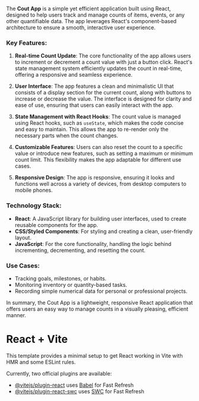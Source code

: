 The **Cout App** is a simple yet efficient application built using React, designed to help users track and manage counts of items, events, or any other quantifiable data. The app leverages React's component-based architecture to ensure a smooth, interactive user experience.

### Key Features:
1. **Real-time Count Update**: The core functionality of the app allows users to increment or decrement a count value with just a button click. React's state management system efficiently updates the count in real-time, offering a responsive and seamless experience.
   
2. **User Interface**: The app features a clean and minimalistic UI that consists of a display section for the current count, along with buttons to increase or decrease the value. The interface is designed for clarity and ease of use, ensuring that users can easily interact with the app.

3. **State Management with React Hooks**: The count value is managed using React hooks, such as `useState`, which makes the code concise and easy to maintain. This allows the app to re-render only the necessary parts when the count changes.

4. **Customizable Features**: Users can also reset the count to a specific value or introduce new features, such as setting a maximum or minimum count limit. This flexibility makes the app adaptable for different use cases.

5. **Responsive Design**: The app is responsive, ensuring it looks and functions well across a variety of devices, from desktop computers to mobile phones.

### Technology Stack:
- **React**: A JavaScript library for building user interfaces, used to create reusable components for the app.
- **CSS/Styled Components**: For styling and creating a clean, user-friendly layout.
- **JavaScript**: For the core functionality, handling the logic behind incrementing, decrementing, and resetting the count.

### Use Cases:
- Tracking goals, milestones, or habits.
- Monitoring inventory or quantity-based tasks.
- Recording simple numerical data for personal or professional projects.

In summary, the Cout App is a lightweight, responsive React application that offers users an easy way to manage counts in a visually pleasing, efficient manner.
# React + Vite

This template provides a minimal setup to get React working in Vite with HMR and some ESLint rules.

Currently, two official plugins are available:

- [@vitejs/plugin-react](https://github.com/vitejs/vite-plugin-react/blob/main/packages/plugin-react/README.md) uses [Babel](https://babeljs.io/) for Fast Refresh
- [@vitejs/plugin-react-swc](https://github.com/vitejs/vite-plugin-react-swc) uses [SWC](https://swc.rs/) for Fast Refresh
